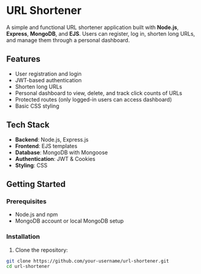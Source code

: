 # URL Shortener

A simple and functional URL shortener application built with **Node.js**, **Express**, **MongoDB**, and **EJS**. Users can register, log in, shorten long URLs, and manage them through a personal dashboard.


## Features

- User registration and login
- JWT-based authentication
- Shorten long URLs
- Personal dashboard to view, delete, and track click counts of URLs
- Protected routes (only logged-in users can access dashboard)
- Basic CSS styling


## Tech Stack

- **Backend**: Node.js, Express.js
- **Frontend**: EJS templates
- **Database**: MongoDB with Mongoose
- **Authentication**: JWT & Cookies
- **Styling**: CSS


## Getting Started

### Prerequisites

- Node.js and npm
- MongoDB account or local MongoDB setup

### Installation

1. Clone the repository:

```bash
git clone https://github.com/your-username/url-shortener.git
cd url-shortener
